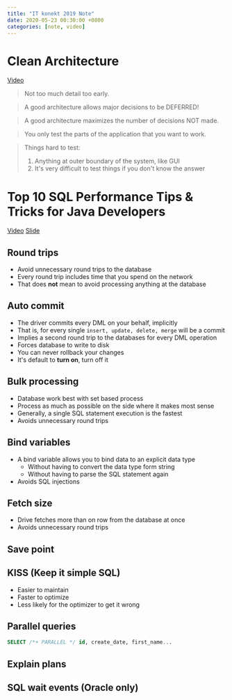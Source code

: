 ```yaml
---
title: "IT konekt 2019 Note"
date: 2020-05-23 00:30:00 +0800
categories: [note, video]
---
```


# Clean Architecture

[Video](https://www.youtube.com/watch?v=2dKZ-dWaCiU&t=1101s)

> Not too much detail too early.

> A good architecture allows major decisions to be DEFERRED!

> A good architecture maximizes the number of decisions NOT made.

> You only test the parts of the application that you want to work.

> Things hard to test:<br>
>
> 1. Anything at outer boundary of the system, like GUI
> 2. It's very difficult to test things if you don't know the answer

# Top 10 SQL Performance Tips & Tricks for Java Developers

[Video](https://www.youtube.com/watch?v=4yXRZa_yq0A)
[Slide](https://www.slideshare.net/gvenzl/top-10-sql-performance-tips-tricks-for-java-developers)

## Round trips

- Avoid unnecessary round trips to the database
- Every round trip includes time that you spend on the network
- That does **not** mean to avoid processing anything at the database

## Auto commit

- The driver commits every DML on your behalf, implicitly
- That is, for every single `insert, update, delete, merge` will be a commit
- Implies a second round trip to the databases for every DML operation
- Forces database to write to disk
- You can never rollback your changes
- It's default to **turn on**, turn off it

## Bulk processing

- Database work best with set based process
- Process as much as possible on the side where it makes most sense
- Generally, a single SQL statement execution is the fastest
- Avoids unnecessary round trips

## Bind variables

- A bind variable allows you to bind data to an explicit data type
  - Without having to convert the data type form string
  - Without having to parse the SQL statement again
- Avoids SQL injections

## Fetch size

- Drive fetches more than on row from the database at once
- Avoids unnecessary round trips

## Save point

## KISS (Keep it simple SQL)

- Easier to maintain
- Faster to optimize
- Less likely for the optimizer to get it wrong

## Parallel queries

```sql
SELECT /*+ PARALLEL */ id, create_date, first_name...
```

## Explain plans

## SQL wait events (Oracle only)